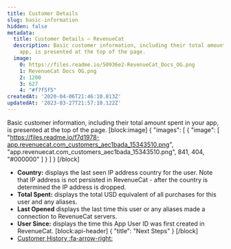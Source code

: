```yaml
---
title: Customer Details
slug: basic-information
hidden: false
metadata:
  title: Customer Details – RevenueCat
  description: Basic customer information, including their total amount spent in your
    app, is presented at the top of the page.
  image:
    0: https://files.readme.io/50936e2-RevenueCat_Docs_OG.png
    1: RevenueCat Docs OG.png
    2: 1200
    3: 627
    4: "#f7f5f5"
createdAt: '2020-04-06T21:46:10.813Z'
updatedAt: '2023-03-27T21:57:10.122Z'
---
```

Basic customer information, including their total amount spent in your app, is presented at the top of the page.
[block:image]
{
  "images": [
    {
      "image": [
        "https://files.readme.io/f7d1978-app.revenuecat.com_customers_aec1bada_15343510.png",
        "app.revenuecat.com_customers_aec1bada_15343510.png",
        841,
        404,
        "#000000"
      ]
    }
  ]
}
[/block]
* **Country:** displays the last seen IP address country for the user. Note that IP address is not persisted in RevenueCat - after the country is determined the IP address is dropped.
* **Total Spent:** displays the total USD equivalent of all purchases for this user and any aliases.
* **Last Opened** displays the last time this user or any aliases made a connection to RevenueCat servers.
* **User Since:** displays the time this App User ID was first created in RevenueCat.
[block:api-header]
{
  "title": "Next Steps"
}
[/block]
* [Customer History :fa-arrow-right:](doc:customer-history)